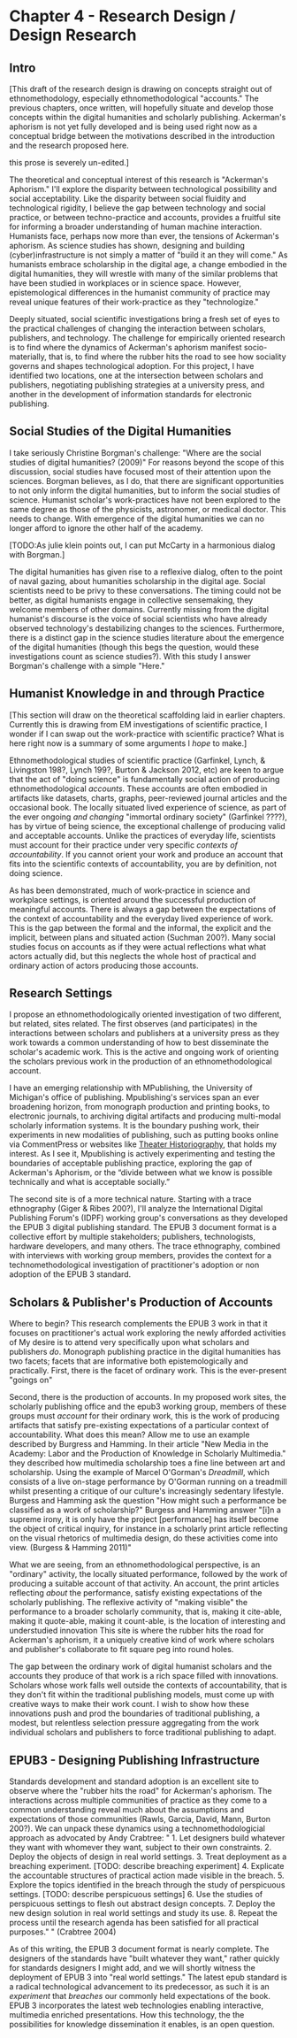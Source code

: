 # Chapter 4 - Research Design / Design Research

## Intro

[This draft of the research design is drawing on concepts straight out of ethnomethodology, especially ethnomethodological "accounts." The previous chapters, once written, will hopefully situate and develop those concepts within the digital humanities and scholarly publishing. Ackerman's aphorism is not yet fully developed and is being used right now as a conceptual bridge between the motivations described in the introduction and the research proposed here.

this prose is severely un-edited.]

The theoretical and conceptual interest of this research is "Ackerman's Aphorism." I'll explore the disparity between technological possibility and social acceptability. Like the disparity between social fluidity and technological rigidity, I believe the gap between technology and social practice, or between techno-practice and accounts, provides a fruitful site for informing a broader understanding of human machine interaction. Humanists face, perhaps now more than ever, the tensions of Ackerman's aphorism. As science studies has shown, designing and building (cyber)infrastructure is not simply a matter of "build it an they will come." As humanists embrace scholarship in the digital age, a change embodied in the digital humanities, they will wrestle with many of the similar problems that have been studied in workplaces or in science space. However, epistemological differences in the humanist community of practice may reveal unique features of their work-practice as they "technologize." 

Deeply situated, social scientific investigations bring a fresh set of eyes to the practical challenges of changing the interaction between scholars, publishers, and technology. The challenge for empirically oriented research is to find where the dynamics of Ackerman's aphorism manifest socio-materially, that is, to find where the rubber hits the road to see how sociality governs and shapes technological adoption. For this project, I have identified two locations, one at the intersection between scholars and publishers, negotiating publishing strategies at a university press, and another in the development of information standards for electronic publishing.

## Social Studies of the Digital Humanities

I take seriously Christine Borgman's challenge: "Where are the social studies of digital humanities? (2009)" For reasons beyond the scope of this discussion, social studies have focused most of their attention upon the sciences. Borgman believes, as I do, that there are significant opportunities to not only inform the digital humanities, but to inform the social studies of science. Humanist scholar's work-practices have not been explored to the same degree as those of the physicists, astronomer, or medical doctor. This needs to change. With emergence of the digital humanities we can no longer afford to ignore the other half of the academy. 

[TODO:As julie klein points out, I can put McCarty in a harmonious dialog with Borgman.]

The digital humanities has given rise to a reflexive dialog, often to the point of naval gazing, about humanities scholarship in the digital age. Social scientists need to be privy to these conversations. The timing could not be better, as digital humanists engage in collective sensemaking, they welcome members of other domains. Currently missing from the digital humanist's discourse is the voice of social scientists who have already observed technology's destabilizing changes to the sciences. Furthermore, there is a distinct gap in the science studies literature about the emergence of the digital humanities (though this begs the question, would these investigations count as science studies?). With this study I answer Borgman's challenge with a simple "Here."

## Humanist Knowledge in and through Practice

[This section will draw on the theoretical scaffolding laid in earlier chapters. Currently this is drawing from EM investigations of scientific practice, I wonder if I can swap out the work-practice with scientific practice? What is here right now is a summary of some arguments I _hope_ to make.]

Ethnomethodological studies of scientific practice (Garfinkel, Lynch, & Livingston 198?, Lynch 199?, Burton & Jackson 2012, etc) are keen to argue that the act of "doing science" is fundamentally social action of producing ethnomethodological _accounts_. These accounts are often embodied in artifacts like datasets, charts, graphs, peer-reviewed journal articles and the occasional book. The locally situated lived experience of science, as part of the ever ongoing _and changing_ "immortal ordinary society" (Garfinkel ????), has by virtue of being science, the exceptional challenge of producing valid and acceptable accounts. Unlike the practices of everyday life, scientists must account for their practice under very specific _contexts of accountability_. If you cannot orient your work and produce an account that fits into the scientific contexts of accountability, you are by definition, not doing science.

As has been demonstrated, much of work-practice in science and workplace settings, is oriented around the successful production of meaningful accounts. There is always a gap between the expectations of the context of accountability and the everyday lived experience of work. This is the gap between the formal and the informal, the explicit and the implicit, between plans and situated action (Suchman 200?). Many social studies focus on accounts as if they were actual reflections what what actors actually did, but this neglects the whole host of practical and ordinary action of actors producing those accounts.


## Research Settings

I propose an ethnomethodologically oriented investigation of two different, but related, sites related. The first observes (and participates) in the interactions between scholars and publishers at a university press as they work towards a common understanding of how to best disseminate the scholar's academic work. This is the active and ongoing work of orienting the scholars previous work in the production of an ethnomethodological account.

I have an emerging relationship with MPublishing, the University of Michigan's office of publishing. Mpublishing's services span an ever broadening horizon, from monograph production and printing books, to electronic journals, to archiving digital artifacts and producing multi-modal scholarly information systems. It is the boundary pushing work, their experiments in new modalities of publishing, such as putting books online via CommentPress or websites like [Theater Historiography](http://theater-historiography.org/), that holds my interest. As I see it, Mpublishing is actively experimenting and testing the boundaries of acceptable publishing practice, exploring the gap of Ackerman's Aphorism, or the “divide between what we know is possible technically and what is acceptable socially.”

The second site is of a more technical nature. Starting with a trace ethnography (Giger & Ribes 200?), I'll analyze the International Digital Publishing Forum's (IDPF) working group's conversations as they developed the EPUB 3 digital publishing standard. The EPUB 3 document format is a collective effort by multiple stakeholders; publishers, technologists, hardware developers, and many others. The trace ethnography, combined with interviews with working group members, provides the context for a technomethodological investigation of practitioner's adoption or non adoption of the EPUB 3 standard.


## Scholars & Publisher's Production of Accounts

Where to begin? This research complements the EPUB 3 work in that it focuses on practitioner's actual work exploring the newly afforded activities of  My desire is to attend very specifically upon what scholars and publishers _do_. Monograph publishing practice in the digital humanities has two facets; facets that are informative both epistemologically and practically. First, there is the facet of ordinary work. This is the ever-present "goings on" 

Second, there is the production of accounts. In my proposed work sites, the scholarly publishing office and the epub3 working group, members of these groups must _account_ for their ordinary work, this is the work of producing artifacts that satisfy pre-existing expectations of a particular context of accountability. What does this mean? Allow me to use an example described by Burgress and Hamming. In their article "New Media in the Academy: Labor and the Production of Knowledge in Scholarly Multimedia." they described how multimedia scholarship toes a fine line between art and scholarship. Using the example of Marcel O'Gorman's _Dreadmill_, which consists of a live on-stage performance by O'Gorman running on a treadmill whilst presenting a critique of our culture's increasingly sedentary lifestyle. Burgess and Hamming ask the question "How might such a performance be classified as a work of scholarship?" Burgess and Hamming answer "[i]n a supreme irony, it is only have the project [performance] has itself become the object of critical inquiry, for instance in a scholarly print article reflecting on the visual rhetorics of multimedia design, do these activities come into view. (Burgess & Hamming 2011)"

What we are seeing, from an ethnomethodological perspective, is an "ordinary" activity, the locally situated performance, followed by the work of producing a suitable account of that activity. An account, the print articles reflecting _about_ the performance, satisfy existing expectations of the scholarly publishing. The reflexive activity of "making visible" the performance to a broader scholarly community, that is, making it cite-able, making it quote-able, making it count-able, is the location of interesting and understudied innovation This site is where the rubber hits the road for Ackerman's aphorism, it a uniquely creative kind of work where scholars and publisher's collaborate to fit square peg into round holes.

The gap between the ordinary work of digital humanist scholars and the accounts they produce of that work is a rich space filled with innovations. Scholars whose work falls well outside the contexts of accountability, that is they don't fit within the traditional publishing models, must come up with creative ways to make their work count. I wish to show how these innovations push and prod the boundaries of traditional publishing, a modest, but relentless selection pressure aggregating from the work individual scholars and publishers to force traditional publishing to adapt.

## EPUB3 - Designing Publishing Infrastructure

Standards development and standard adoption is an excellent site to observe where the "rubber hits the road" for Ackerman's aphorism. The interactions across multiple communities of practice as they come to a common understanding reveal much about the assumptions and expectations of those communities (Rawls, Garcia, David, Mann, Burton 200?). We can unpack these dynamics using a technomethodologicial approach as advocated by Andy Crabtree:
"
	1. Let designers build whatever they want with whomever they want, subject to their own constraints.
	2. Deploy the objects of design in real world settings.
	3. Treat deployment as a breaching experiment. [TODO: describe breaching experiment]
	4. Explicate the accountable structures of practical action made visible in the breach.
	5. Explore the topics identified in the breach through the study of perspicuous settings. [TODO: describe perspicuous settings]
	6. Use the studies of perspicuous settings to flesh out abstract design concepts.
	7. Deploy the new design solution in real world settings and study its use.
	8. Repeat the process until the research agenda has been satisfied for all practical purposes."
" (Crabtree 2004)

As of this writing, the EPUB 3 document format is nearly complete. The designers of the standards have "built whatever they want," rather quickly for standards designers I might add, and we will shortly witness the deployment of EPUB 3 into "real world settings." The latest epub standard is a radical technological advancement to its predecessor, as such it is an _experiment_ that _breaches_ our commonly held expectations of the book. EPUB 3 incorporates the latest web technologies enabling interactive, multimedia enriched presentations. How this technology, the the possibilities for knowledge dissemination it enables, is an open question. 
